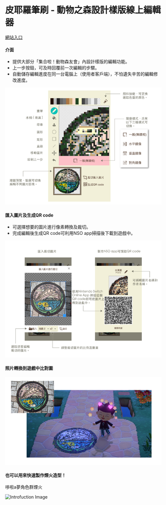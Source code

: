 # 皮耶羅筆刷 - 動物之森設計樣版線上編輯器
[網站入口](https://zack0711.github.io/pietro-brush/ "Entry Link")

#### 介面
+ 提供大部分「集合啦！動物森友會」內設計樣版的編輯功能。
+ 上一步按鈕，可及時回覆前一次編輯的步驟。
+ 自動儲存編輯進度在同一台電腦上（使用者客戶端），不怕遺失辛苦的編輯修改進度。

![Introfuction Image](/images/intro-1.jpg "Introfuction Image")

#### 匯入圖片及生成QR code
+ 可選擇想要的圖片進行像素轉換及裁切。
+ 完成編輯後生成QR code可利用NSO app掃描後下載到遊戲中。

![Introfuction Image](/images/intro-2.jpg "Introfuction Image")

#### 照片轉換到遊戲中比對圖

![Introfuction Image](/images/intro-3.jpg "Introfuction Image")

#### 也可以用來快速製作煙火造型！
哆啦a夢角色群煙火

![Introfuction Image](/images/demo-firework.gif "Introfuction Image")
